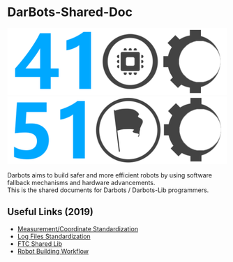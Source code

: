 # DarBots-Shared-Doc

![4100Logo](static/teamImage/4100Logo.png)
![5100Logo](static/teamImage/5100Logo.png)

Darbots aims to build safer and more efficient robots by using software fallback mechanisms and hardware advancements.   
This is the shared documents for Darbots / Darbots-Lib programmers.   


## Useful Links (2019)

- [Measurement/Coordinate Standardization](standardization/Angles_And_Coordinates.md)
- [Log Files Standardization](standardization/Log_Files.md)
- [FTC Shared Lib](sharedlib)
- [Robot Building Workflow](workflow)